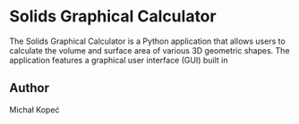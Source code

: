 # Solids Graphical Calculator

The Solids Graphical Calculator is a Python application that allows users to calculate the volume and surface area of various 3D geometric shapes.
The application features a graphical user interface (GUI) built in

## Author

Michał Kopeć
